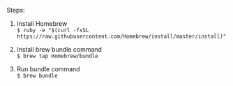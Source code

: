 Steps:  
1) Install Homebrew  
`$ ruby -e "$(curl -fsSL https://raw.githubusercontent.com/Homebrew/install/master/install)"`

2) Install brew bundle command  
`$ brew tap Homebrew/bundle`

3) Run bundle command  
`$ brew bundle`